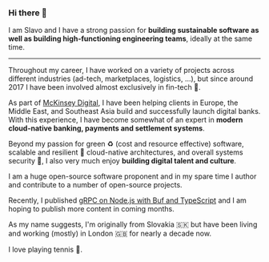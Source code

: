 ### Hi there 👋

I am Slavo and I have a strong passion for **building sustainable software as well as building high-functioning engineering teams**, ideally at the same time.

***

Throughout my career, I have worked on a variety of projects across different industries (ad-tech, marketplaces, logistics, ...), but since around 2017 I have been involved almost exclusively in fin-tech 💸.

As part of [McKinsey Digital](https://www.mckinsey.com/business-functions/mckinsey-digital/how-we-help-clients), I have been helping clients in Europe, the Middle East, and Southeast Asia build and successfully launch digital banks. With this experience, I have become somewhat of an expert in **modern cloud-native banking, payments and settlement systems**.

Beyond my passion for green ♻️ (cost and resource effective) software, scalable and resilient 💪 cloud-native architectures, and overall systems security 🔐, I also very much enjoy **building digital talent and culture**.

I am a huge open-source software proponent and in my spare time I author and contribute to a number of open-source projects.

Recently, I published [gRPC on Node.js with Buf and TypeScript](https://slavovojacek.medium.com/grpc-on-node-js-with-buf-and-typescript-part-1-5aad61bab03b) and I am hoping to publish more content in coming months.

As my name suggests, I'm originally from Slovakia 🇸🇰 but have been living and working (mostly) in London 🇬🇧 for nearly a decade now.

I love playing tennis 🎾.
